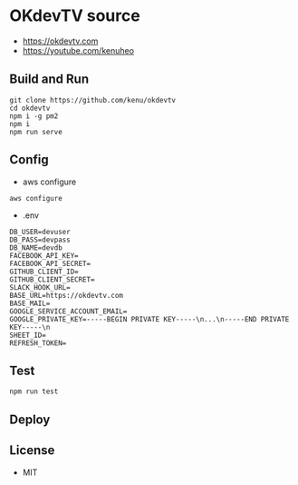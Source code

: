 # OKdevTV source

- https://okdevtv.com
- https://youtube.com/kenuheo

## Build and Run
```
git clone https://github.com/kenu/okdevtv
cd okdevtv
npm i -g pm2
npm i
npm run serve
```

## Config
- aws configure
```
aws configure
```
- .env
```
DB_USER=devuser
DB_PASS=devpass
DB_NAME=devdb
FACEBOOK_API_KEY=
FACEBOOK_API_SECRET=
GITHUB_CLIENT_ID=
GITHUB_CLIENT_SECRET=
SLACK_HOOK_URL=
BASE_URL=https://okdevtv.com
BASE_MAIL=
GOOGLE_SERVICE_ACCOUNT_EMAIL=
GOOGLE_PRIVATE_KEY=-----BEGIN PRIVATE KEY-----\n...\n-----END PRIVATE KEY-----\n
SHEET_ID=
REFRESH_TOKEN=
```

## Test
`npm run test`

## Deploy

## License
- MIT
